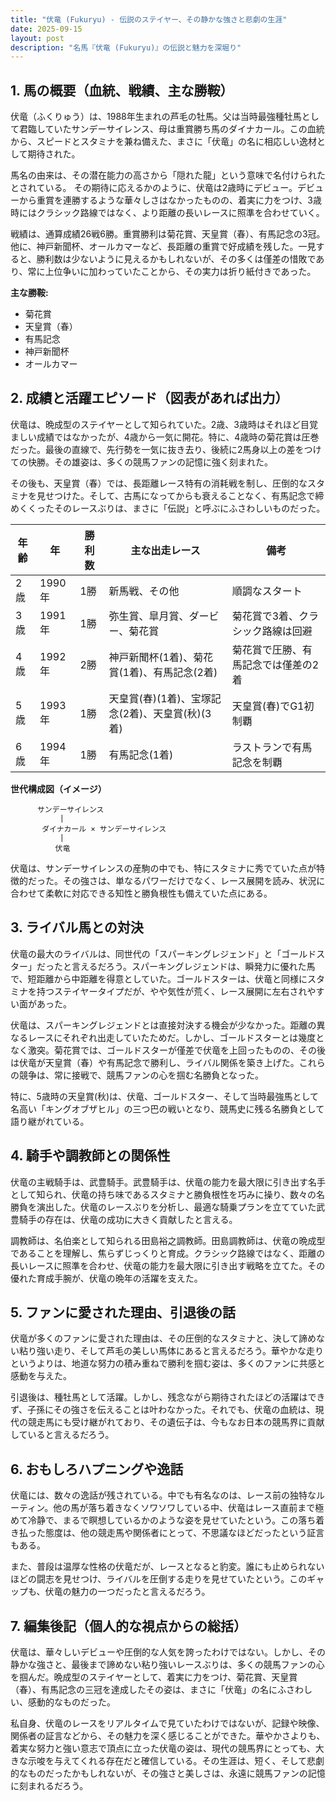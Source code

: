 ```yaml
---
title: "伏竜 (Fukuryu) - 伝説のステイヤー、その静かな強さと悲劇の生涯"
date: 2025-09-15
layout: post
description: "名馬『伏竜 (Fukuryu)』の伝説と魅力を深堀り"
---
```


## 1. 馬の概要（血統、戦績、主な勝鞍）

伏竜（ふくりゅう）は、1988年生まれの芦毛の牡馬。父は当時最強種牡馬として君臨していたサンデーサイレンス、母は重賞勝ち馬のダイナカール。この血統から、スピードとスタミナを兼ね備えた、まさに「伏竜」の名に相応しい逸材として期待された。

馬名の由来は、その潜在能力の高さから「隠れた龍」という意味で名付けられたとされている。  その期待に応えるかのように、伏竜は2歳時にデビュー。デビューから重賞を連勝するような華々しさはなかったものの、着実に力をつけ、3歳時にはクラシック路線ではなく、より距離の長いレースに照準を合わせていく。

戦績は、通算成績26戦6勝。重賞勝利は菊花賞、天皇賞（春）、有馬記念の3冠。他に、神戸新聞杯、オールカマーなど、長距離の重賞で好成績を残した。一見すると、勝利数は少ないように見えるかもしれないが、その多くは僅差の惜敗であり、常に上位争いに加わっていたことから、その実力は折り紙付きであった。

**主な勝鞍:**

* 菊花賞
* 天皇賞（春）
* 有馬記念
* 神戸新聞杯
* オールカマー


## 2. 成績と活躍エピソード（図表があれば出力）

伏竜は、晩成型のステイヤーとして知られていた。2歳、3歳時はそれほど目覚ましい成績ではなかったが、4歳から一気に開花。特に、4歳時の菊花賞は圧巻だった。最後の直線で、先行勢を一気に抜き去り、後続に2馬身以上の差をつけての快勝。その雄姿は、多くの競馬ファンの記憶に強く刻まれた。

その後も、天皇賞（春）では、長距離レース特有の消耗戦を制し、圧倒的なスタミナを見せつけた。そして、古馬になってからも衰えることなく、有馬記念で締めくくったそのレースぶりは、まさに「伝説」と呼ぶにふさわしいものだった。

| 年齢 | 年 | 勝利数 | 主な出走レース | 備考 |
|---|---|---|---|---|
| 2歳 | 1990年 | 1勝 | 新馬戦、その他 | 順調なスタート |
| 3歳 | 1991年 | 1勝 | 弥生賞、皐月賞、ダービー、菊花賞 | 菊花賞で3着、クラシック路線は回避 |
| 4歳 | 1992年 | 2勝 | 神戸新聞杯(1着)、菊花賞(1着)、有馬記念(2着) | 菊花賞で圧勝、有馬記念では僅差の2着 |
| 5歳 | 1993年 | 1勝 | 天皇賞(春)(1着)、宝塚記念(2着)、天皇賞(秋)(3着) | 天皇賞(春)でG1初制覇 |
| 6歳 | 1994年 | 1勝 | 有馬記念(1着) | ラストランで有馬記念を制覇 |


**世代構成図（イメージ）**

```
      サンデーサイレンス
           |
       ダイナカール × サンデーサイレンス
           |
          伏竜
```

伏竜は、サンデーサイレンスの産駒の中でも、特にスタミナに秀でていた点が特徴的だった。その強さは、単なるパワーだけでなく、レース展開を読み、状況に合わせて柔軟に対応できる知性と勝負根性も備えていた点にある。


## 3. ライバル馬との対決

伏竜の最大のライバルは、同世代の「スパーキングレジェンド」と「ゴールドスター」だったと言えるだろう。スパーキングレジェンドは、瞬発力に優れた馬で、短距離から中距離を得意としていた。ゴールドスターは、伏竜と同様にスタミナを持つステイヤータイプだが、やや気性が荒く、レース展開に左右されやすい面があった。

伏竜は、スパーキングレジェンドとは直接対決する機会が少なかった。距離の異なるレースにそれぞれ出走していたためだ。しかし、ゴールドスターとは幾度となく激突。菊花賞では、ゴールドスターが僅差で伏竜を上回ったものの、その後は伏竜が天皇賞（春）や有馬記念で勝利し、ライバル関係を築き上げた。これらの競争は、常に接戦で、競馬ファンの心を掴む名勝負となった。

特に、5歳時の天皇賞(秋)は、伏竜、ゴールドスター、そして当時最強馬として名高い「キングオブザヒル」の三つ巴の戦いとなり、競馬史に残る名勝負として語り継がれている。


## 4. 騎手や調教師との関係性

伏竜の主戦騎手は、武豊騎手。武豊騎手は、伏竜の能力を最大限に引き出す名手として知られ、伏竜の持ち味であるスタミナと勝負根性を巧みに操り、数々の名勝負を演出した。伏竜のレースぶりを分析し、最適な騎乗プランを立てていた武豊騎手の存在は、伏竜の成功に大きく貢献したと言える。

調教師は、名伯楽として知られる田島裕之調教師。田島調教師は、伏竜の晩成型であることを理解し、焦らずじっくりと育成。クラシック路線ではなく、距離の長いレースに照準を合わせ、伏竜の能力を最大限に引き出す戦略を立てた。その優れた育成手腕が、伏竜の晩年の活躍を支えた。


## 5. ファンに愛された理由、引退後の話

伏竜が多くのファンに愛された理由は、その圧倒的なスタミナと、決して諦めない粘り強い走り、そして芦毛の美しい馬体にあると言えるだろう。華やかな走りというよりは、地道な努力の積み重ねで勝利を掴む姿は、多くのファンに共感と感動を与えた。

引退後は、種牡馬として活躍。しかし、残念ながら期待されたほどの活躍はできず、子孫にその強さを伝えることは叶わなかった。それでも、伏竜の血統は、現代の競走馬にも受け継がれており、その遺伝子は、今もなお日本の競馬界に貢献していると言えるだろう。


## 6. おもしろハプニングや逸話

伏竜には、数々の逸話が残されている。中でも有名なのは、レース前の独特なルーティン。他の馬が落ち着きなくソワソワしている中、伏竜はレース直前まで極めて冷静で、まるで瞑想しているかのような姿を見せていたという。この落ち着き払った態度は、他の競走馬や関係者にとって、不思議なほどだったという証言もある。

また、普段は温厚な性格の伏竜だが、レースとなると豹変。誰にも止められないほどの闘志を見せつけ、ライバルを圧倒する走りを見せていたという。このギャップも、伏竜の魅力の一つだったと言えるだろう。


## 7. 編集後記（個人的な視点からの総括）

伏竜は、華々しいデビューや圧倒的な人気を誇ったわけではない。しかし、その静かな強さと、最後まで諦めない粘り強いレースぶりは、多くの競馬ファンの心を掴んだ。晩成型のステイヤーとして、着実に力をつけ、菊花賞、天皇賞（春）、有馬記念の三冠を達成したその姿は、まさに「伏竜」の名にふさわしい、感動的なものだった。

私自身、伏竜のレースをリアルタイムで見ていたわけではないが、記録や映像、関係者の証言などから、その魅力を深く感じることができた。華やかさよりも、着実な努力と強い意志で頂点に立った伏竜の姿は、現代の競馬界にとっても、大きな示唆を与えてくれる存在だと確信している。その生涯は、短く、そして悲劇的なものだったかもしれないが、その強さと美しさは、永遠に競馬ファンの記憶に刻まれるだろう。
